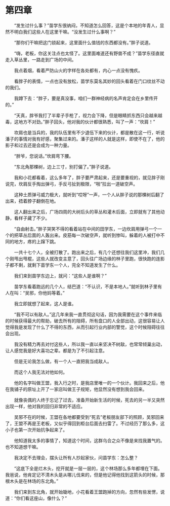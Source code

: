 # 第四章


　　“发生过什么事？”苗学东很纳闷，不知道怎么回答，这是个本地的年青人，显然不明白我们这些人在这里干嘛。“没发生过什么事啊？”

　　“那你们干嘛把这门锁起来，这里面什么值钱的东西都没有。”胖子说道。

　　“嗨，老板，你这关注点也太怪了。这里面难道还有野兽不成？”苗学东径直就走入草丛里，一路走到广场的中间。

　　我点着烟，看着严防山火的字样在各处都有，内心一点没有愧疚。

　　看胖子的表情，一点也没有放松，苗学东莫名其妙的回头看着在门口纹丝不动的我们。

　　我蹲下去：“胖子，要是真没事，咱们一群神经病的名声肯定会在乡里传开的。”

　　“天真，胖爷我打了半辈子手枪了，视力会下降，但是眼睛抓东西只会越来越毒，这地方不对劲。”胖子回头，他对我的伙计都很熟悉，叫了一声：“坎肩！”

　　坎肩也是当兵的，我的队伍里有不少退伍下来的伙计，都是散在这一行，听说潘子的事情对我有好感，聚集过来的。潘子这样的人就是这样，即使不在了，他的影子和过去还是会成为一种力量。

　　“胖爷，您说话。”坎肩弯下腰。

　　“东北角那棵树，边上三寸，别打偏了。”胖子说道。

　　我和小花都看着，这么多年了，胖子要严肃起来，还是要重视的，就见胖子刚说完，坎肩反手掏出弹弓，手反弓扯到极限，“啪”拉出一道破空声。

　　这种土质弹弓威力极大，就听到“哎呀”一声，一个人从胖子说的那棵树后翻了出来，捂着脖子翻倒在地。

　　这人翻出来之后，广场四周的大树后头的草丛和灌木后面，立即就有了其他动静，看样子藏了不少。

　　“自由射击。”胖子哭笑不得的看着站在中间的田学东，一边坎肩用弹弓一个一个的把草丛后面的人轰出来。皮筋每一次破空声，就听到惨叫，躲着的人被打中不同的地方，疼的上蹿下跳。

　　一共十七个人，全被打散了。跑出来之后，有几个还想往我们这里冲，我们几个刚甩出甩棍，这些人就改变主意了，回头往广场边缘的林子里跑，很快跑的连影子都不剩，就剩下苗学东一个人，完全不知道发生了什么。

　　我们来到苗学东边上，就问：“这些人是谁啊？”

　　苗学东看着跑远的几个人，结巴道：“不认识，不是本地人。”就听到林子里有人在叫：“吴邪，你他妈等着。”

　　我立即就想了起来，这人是谁。

　　“我不可以有敌人。”这几年来我一直贯彻这句话，因为我需要在这个事件来临的时候获得最大的帮助，破去所有的阻碍，所有盘口的人全部出动，这很容易让人觉得我是发现了什么了不得的东西，从而引起行业内部的警觉，这个时候阻碍往往会出现。

　　我没有精力再去对付这些人，所以我一直以来坚决不树敌，也常常倾巢出动，让人感觉我是好大喜功之辈。都是为了不引起注意。

　　但是无论我怎么做，有一个人一直把我当成敌人。

　　而这个人我无法对他如何。

　　他的名字叫做王盟，我入行之时，是我店里唯一的一个伙计。我回来之后，他在我铺子的原址上开了一家店叫做王子规矩，他显然没有想到我会回来。

　　就像丧偶的人终于忘记了过去，准备开始新生活的时候，死去的另一半又突然出现一样，他对我的回归非常的不适应。

　　吴邪不在的时候，王盟在各地都要受到“死去”老板朋友部下的照顾，吴邪回来了，王盟不再是王老板，又似乎得回到柜台后面去扫雷了。不过经历了那么多，这小子也第一次开始抗争起来了。

　　他知道我太多的事情了，知道这个时间，这群乌合之众不像是来找我置气的。也不知道想干嘛。

　　我决定不去理会，摆头让所有人抄起家伙，问苗学东：怎么整？

　　“这底下全是烂木头，挖开就是一层一层的，这个林场那么多年都埋在下面。我爸说，他肯定记不清木头是从哪儿伐来的，但是他记得他找到这箭头的时候，那根木头是在林场的东北角。”

　　我们来到东北角，就开始锄地，小花看着王盟跑掉的方向，忽然有些发愣，说道：“你们看这座山，像什么？”

